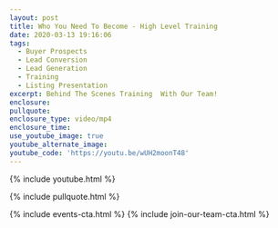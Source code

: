 ```yaml
---
layout: post
title: Who You Need To Become - High Level Training
date: 2020-03-13 19:16:06
tags:
  - Buyer Prospects
  - Lead Conversion
  - Lead Generation
  - Training
  - Listing Presentation
excerpt: Behind The Scenes Training  With Our Team!
enclosure:
pullquote:
enclosure_type: video/mp4
enclosure_time:
use_youtube_image: true
youtube_alternate_image:
youtube_code: 'https://youtu.be/wUH2moonT48'
---
```


{% include youtube.html %}

{% include pullquote.html %}

{% include events-cta.html %} {% include join-our-team-cta.html %}